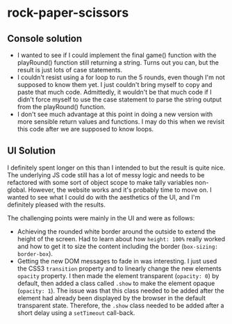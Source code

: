 # rock-paper-scissors

## Console solution

* I wanted to see if I could implement the final game() function with the playRound() function still
  returning a string. Turns out you can, but the result is just lots of case statements.
* I couldn't resist using a for loop to run the 5 rounds, even though I'm not supposed to know them yet. I just couldn't bring myself to copy and
  paste that much code. Admittedly, it wouldn't be that much code if I didn't force myself to use
  the case statement to parse the string output from the playRound() function.
* I don't see much advantage at this point in doing a new version with more sensible return values
  and functions. I may do this when we revisit this code after we are supposed to know loops.

## UI Solution

I definitely spent longer on this than I intended to but the result is quite nice. The underlying JS code still has a
lot of messy logic and needs to be refactored with some sort of object scope to make tally variables non-global.
However, the website works and it's probably time to move on. I wanted to see what I could do with the aesthetics of the
UI, and I'm definitely pleased with the results.  

The challenging points were mainly in the UI and were as follows:

* Achieving the rounded white border around the outside to extend the height of the screen. Had to learn about how
  `height: 100%` really worked and how to get it to size the content including the border (`box-sizing: border-box`).
* Getting the new DOM messages to fade in was interesting. I just used the CSS3 `transition` property and to linearly
  change the new elements `opacity` property. I then made the element transparent (`opacity: 0`) by default, then added
  a class called `.show` to make the element opaque (`opacity: 1`). The issue was that this class needed to be added
  after the element had already been displayed by the browser in the default transparent state. Therefore, the `.show`
  class needed to be added after a short delay using a `setTimeout` call-back.
  